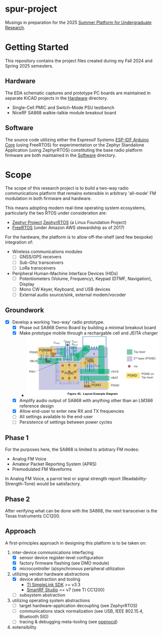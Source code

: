 # spur-project

Musings in preparation for the 2025 [Summer Platform for Undergraduate Research](https://spur.utdallas.edu/).

# Getting Started

This repository contains the project files created during my Fall 2024 and Spring 2025 semesters.

## Hardware

The EDA schematic captures and prototype PC boards are maintained in separate KiCAD projects in the [Hardware](/Hardware) directory.
- Single-Cell PMIC and Switch-Mode PSU testbench
- NiceRF SA868 walkie-talkie module breakout board 

## Software

The source code utilizing either the Espressif Systems [ESP-IDF Arduino Core](https://github.com/espressif/arduino-esp32) (using FreeRTOS) for experimentation
or the Zephyr Standalone Application (using ZephyrRTOS) constituting the base radio platform firmware are both maintained in the [Software](/Software) directory.

# Scope

The scope of this research project is to build a two-way radio communications platform that remains extensible in arbitrary 'all-mode' FM modulation in both firmware and hardware.

This means adopting modern real-time operating system ecosystems, particularly the two RTOS under consideration are:
- [Zephyr Project](https://zephyrproject.org) [ZephyrRTOS](https://github.com/zephyrproject-rtos) (a Linux Foundation Project)
- [FreeRTOS](https://freertos.org/) (under Amazon AWS stewardship as of 2017)

For the hardware, the platform is to allow off-the-shelf (and few bespoke) integration of:
 - Wireless communications modules
   - [ ] GNSS/GPS receivers 
   - [ ] Sub-Ghz transceivers
   - [ ] LoRa transceivers
 - Peripheral Human-Machine Interface Devices (HIDs)
   - [ ] Potentiometers (Volume, Frequency), Keypad (DTMF, Navigation), Display
   - [ ] Mono CW Keyer, Keyboard, and USB devices
   - [ ] External audio source/sink, external modem/vocoder

## Groundwork

- [x] Develop a working 'two-way' radio prototype. 
  - [x] Phase out SA868 Demo Board by building a minimal breakout board
  - [x] Make prototype mobile through a rechargable cell and JEITA charger
    - ![BQ24195](https://raw.githubusercontent.com/ericmutton/spur-project/refs/heads/main/Documentation/Reference%20Designs/BQ24195%20Layout%20Example.png)
  - [x] Amplify audio output of SA868 with anything other than an LM386 reference design
  - [x] Allow end-user to enter new RX and TX frequencies
  - [ ] All settings available to the end-user
  - [ ] Persistence of settings between power cycles

## Phase 1

For the purposes here, the SA868 is limited to arbitrary FM modes:
 - Analog FM Voice 
 - Amateur Packet Reporting System (APRS) 
 - Premodulated FM Waveforms

In Analog FM Voice, a parrot test or signal strength report (Readability-Strength-Tone) would be satisfactory.
## Phase 2
After verifying what can be done with the SA868, the next transceiver is the Texas Instruments CC1200. 

## Approach

A first-principles approach in designing this platform is to be taken on:
1. inter-device communications interfacing
   - [x] sensor device register-level configuration
   - [x] factory firmware flashing (see DMO module)
   - [x] microcontroller (a)synchronous peripheral utilization
2. utilizing vendor hardware abstractions
   - [x] device abstraction and tooling
     - [TI SimpleLink SDK](https://www.ti.com/tool/SIMPLELINK-LOWPOWER-SDK) >= v3.3
     - [SmartRF Studio](https://www.ti.com/tool/SMARTRFTM-STUDIO) == v7 (see TI CC1200)
   - [ ] subsystem abstraction
3. utilizing operating system abstractions
   - [ ] target hardware-application decoupling (see ZephyrRTOS)
   - [ ] communications stack normalization (see USB, IEEE 802.15.4, Bluetooth SIG)
   - [ ] tracing & debugging meta-tooling (see [openocd](https://openocd.org/))
4.  extensibility
